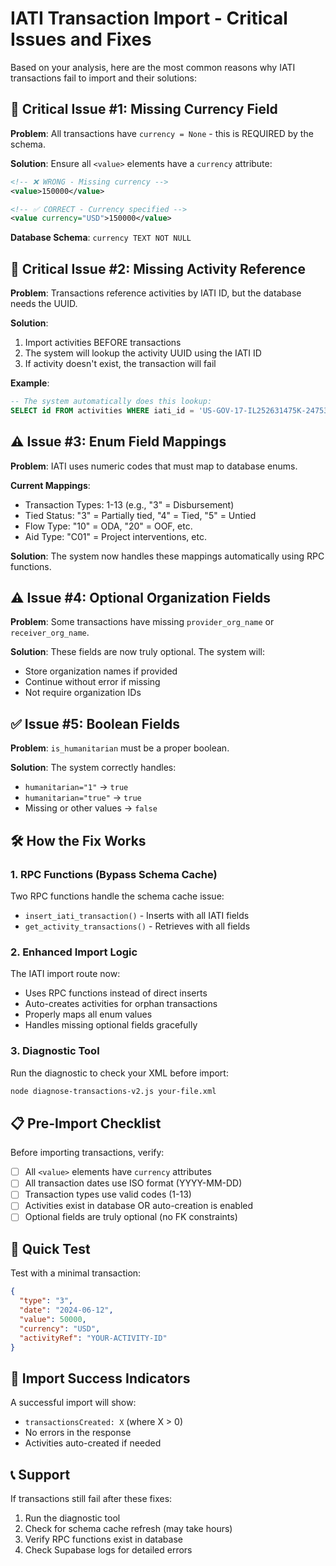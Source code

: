 # IATI Transaction Import - Critical Issues and Fixes

Based on your analysis, here are the most common reasons why IATI transactions fail to import and their solutions:

## 🚨 Critical Issue #1: Missing Currency Field

**Problem**: All transactions have `currency = None` - this is REQUIRED by the schema.

**Solution**: Ensure all `<value>` elements have a `currency` attribute:

```xml
<!-- ❌ WRONG - Missing currency -->
<value>150000</value>

<!-- ✅ CORRECT - Currency specified -->
<value currency="USD">150000</value>
```

**Database Schema**: `currency TEXT NOT NULL`

## 🚨 Critical Issue #2: Missing Activity Reference

**Problem**: Transactions reference activities by IATI ID, but the database needs the UUID.

**Solution**: 
1. Import activities BEFORE transactions
2. The system will lookup the activity UUID using the IATI ID
3. If activity doesn't exist, the transaction will fail

**Example**: 
```sql
-- The system automatically does this lookup:
SELECT id FROM activities WHERE iati_id = 'US-GOV-17-IL252631475K-247533';
```

## ⚠️ Issue #3: Enum Field Mappings

**Problem**: IATI uses numeric codes that must map to database enums.

**Current Mappings**:
- Transaction Types: 1-13 (e.g., "3" = Disbursement)
- Tied Status: "3" = Partially tied, "4" = Tied, "5" = Untied
- Flow Type: "10" = ODA, "20" = OOF, etc.
- Aid Type: "C01" = Project interventions, etc.

**Solution**: The system now handles these mappings automatically using RPC functions.

## ⚠️ Issue #4: Optional Organization Fields

**Problem**: Some transactions have missing `provider_org_name` or `receiver_org_name`.

**Solution**: These fields are now truly optional. The system will:
- Store organization names if provided
- Continue without error if missing
- Not require organization IDs

## ✅ Issue #5: Boolean Fields

**Problem**: `is_humanitarian` must be a proper boolean.

**Solution**: The system correctly handles:
- `humanitarian="1"` → `true`
- `humanitarian="true"` → `true`
- Missing or other values → `false`

## 🛠️ How the Fix Works

### 1. RPC Functions (Bypass Schema Cache)
Two RPC functions handle the schema cache issue:
- `insert_iati_transaction()` - Inserts with all IATI fields
- `get_activity_transactions()` - Retrieves with all fields

### 2. Enhanced Import Logic
The IATI import route now:
- Uses RPC functions instead of direct inserts
- Auto-creates activities for orphan transactions
- Properly maps all enum values
- Handles missing optional fields gracefully

### 3. Diagnostic Tool
Run the diagnostic to check your XML before import:
```bash
node diagnose-transactions-v2.js your-file.xml
```

## 📋 Pre-Import Checklist

Before importing transactions, verify:

- [ ] All `<value>` elements have `currency` attributes
- [ ] All transaction dates use ISO format (YYYY-MM-DD)
- [ ] Transaction types use valid codes (1-13)
- [ ] Activities exist in database OR auto-creation is enabled
- [ ] Optional fields are truly optional (no FK constraints)

## 🎯 Quick Test

Test with a minimal transaction:
```json
{
  "type": "3",
  "date": "2024-06-12",
  "value": 50000,
  "currency": "USD",
  "activityRef": "YOUR-ACTIVITY-ID"
}
```

## 🚀 Import Success Indicators

A successful import will show:
- `transactionsCreated: X` (where X > 0)
- No errors in the response
- Activities auto-created if needed

## 📞 Support

If transactions still fail after these fixes:
1. Run the diagnostic tool
2. Check for schema cache refresh (may take hours)
3. Verify RPC functions exist in database
4. Check Supabase logs for detailed errors 